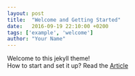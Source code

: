 ```yaml
---
layout: post
title:  "Welcome and Getting Started"
date:   2016-09-19 22:10:00 +0200
tags: ['example', 'welcome']
author: "Your Name"
---
```


Welcome to this jekyll theme!  
How to start and set it up? Read the [Article](http://himsel.me/)